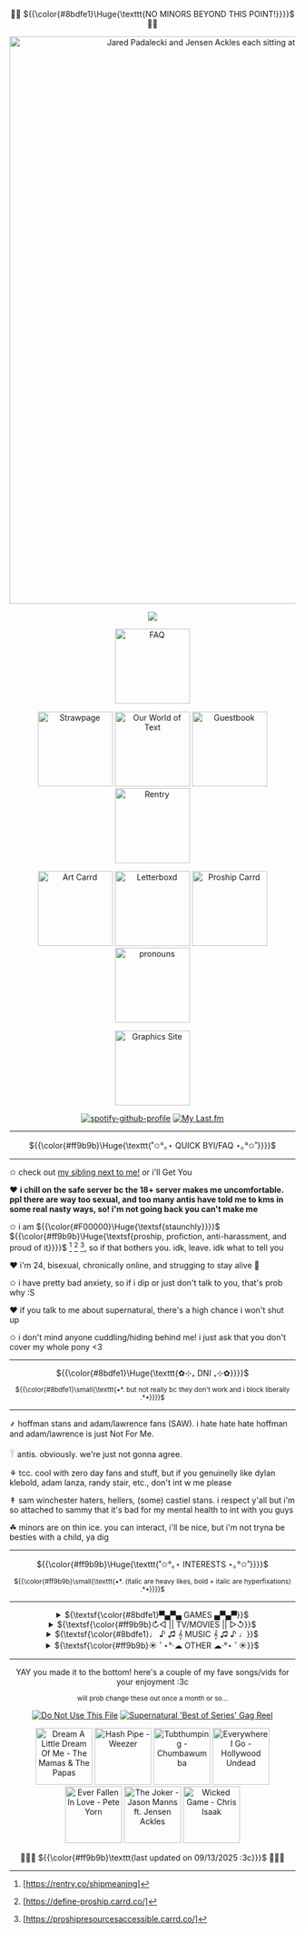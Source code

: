 <!--don't look at this it's a mess bc i'm too used to HTML and CSS </3-->
<p align="center">🌈🍖 ${{\color{#8bdfe1}\Huge{\texttt{NO MINORS BEYOND THIS POINT!}}}}$ 🍖🌈</p>

<div align="center">
  <a href="https://files.catbox.moe/3mqecu.jpg" target="_blank"><img width="1000" src="https://files.catbox.moe/ntpsn9.gif" alt="Jared Padalecki and Jensen Ackles each sitting at the end of the bed, Jared is rubbing Jensen's knee"></a>
</div> 

<!--psst, if you wanna use this, just copy paste this - ![](https://komarev.com/ghpvc/?username= YOUR USER e&color=ff63c1) - just replace "YOUR USER" with your username AND remove the spaces!  
you also need to have a blank line between the opening div and the counter :3c -->
<div align="center">

  ![](https://komarev.com/ghpvc/?username=MissSkunkye&color=ff9b9b)
</div>

<div align="center">
  <a href="https://rentry.co/skunkyfaq"><img width="132" src="https://files.catbox.moe/jtpifj.gif" alt="FAQ"></a>
  
  <a href="https://missskunkyver2.straw.page/" target="_blank"><img width="132" src="https://files.catbox.moe/j602wy.gif" alt="Strawpage"></a>
  <a href="https://ourworldoftext.com/skunkys_world" target="_blank"><img width="132" src="https://files.catbox.moe/6acbgf.gif" alt="Our World of Text"></a>
  <a href="https://users3.smartgb.com/g/g.php?a=s&amp;i=g36-36309-7f" target="_blank"><img width="132" src="https://files.catbox.moe/cfi3wz.gif" alt="Guestbook"></a>
  <a href="https://rentry.co/missskunky" target="_blank"><img width="132" src="https://files.catbox.moe/ak5liq.gif" alt="Rentry"></a>
 <br>
 <!-- replace below w <a href="https://missskunkyart.crd.co/" target="_blank"><img width="132" src="https://files.catbox.moe/t5g6zd.gif" alt="Art Carrd"></a> -->
  <a href="https://missskunkyart.crd.co/" target="_blank"><img width="132" src="https://files.catbox.moe/ujviwy.gif" alt="Art Carrd"></a>
  <a href="https://letterboxd.com/Skunk314/" target="_blank"><img width="132" src="https://files.catbox.moe/tr8akb.gif" alt="Letterboxd"></a>
  <a href="https://proshipresourcesaccessible.carrd.co/" target="_blank"><img width="132" src="https://files.catbox.moe/qsu37q.gif" alt="Proship Carrd"></a>
  <a href="https://en.pronouns.page/@missskunky" target="_blank"><img width="132" src="https://files.catbox.moe/di8mjn.gif" alt="pronouns"></a>
  
  <a href="https://missskunky-graphics.neocities.org/" target="_blank"><img width="132" src="https://files.catbox.moe/kv2t3n.gif" alt="Graphics Site"></a>
</div>

<!--for the spotify one, you need to go to https://github.com/kittinan/spotify-github-profile and follow the steps!
  
    for the last.fm one, you need to go to https://github.com/JeffreyCA/lastfm-recently-played-readme and do the same :3c-->
<div align="center">
  
  [![spotify-github-profile](https://spotify-github-profile.kittinanx.com/api/view?uid=12136013103&cover_image=true&theme=default&show_offline=true&background_color=886f94&interchange=true&bar_color=ffffff&bar_color_cover=true)](https://spotify-github-profile.kittinanx.com/api/view?uid=12136013103&redirect=true)
  [![My Last.fm](https://lastfm-recently-played.vercel.app/api?user=missskunky&count=7&show_user=always&header_style=compact_stats_only&bg_color=886f94&width=320)](https://www.last.fm/user/missskunky)
</div>

*******
<p align="center">${{\color{#ff9b9b}\Huge{\texttt{˚✩°｡⋆ QUICK BYI/FAQ ⋆｡°✩˚}}}}$</h2>

*******
  ✩ check out <a href="https://github.com/Michael-Afton1983">my sibling next to me!</a> or i'll Get You
 
  ♥ <strong>i chill on the safe server bc the 18+ server makes me uncomfortable. ppl there are way too sexual, and too many antis have told me to kms in some real nasty ways, so! i'm not going back you can't      make me</strong>
 
  ✩ i am ${{\color{#F00000}\Huge{\textsf{staunchly}}}}$ ${{\color{#ff9b9b}\Huge{\textsf{proship, profiction, anti-harassment, and proud of it}}}}$ [^1] [^2] [^3], so if that bothers you. idk, leave. idk what to   tell you
 
  ♥ i'm 24, bisexual, chronically online, and strugging to stay alive 🤙
 
  ✩ i have pretty bad anxiety, so if i dip or just don't talk to you, that's prob why :S
 
  ♥ if you talk to me about supernatural, there's a high chance i won't shut up

  ✩ i don't mind anyone cuddling/hiding behind me! i just ask that you don't cover my whole pony <3
*******

<p align="center">${{\color{#8bdfe1}\Huge{\texttt{✿⊹₊ DNI ₊⊹✿}}}}$ </p>
<p align="center"><sup> ${{\color{#8bdfe1}\small{\texttt{•*. but not really bc they don't work and i block liberally .*•}}}}$ </sup></p>

*******
  ⸙ hoffman stans and adam/lawrence fans (SAW). i hate hate hate hoffman and adam/lawrence is just Not For Me. 

  𓋼 antis. obviously. we're just not gonna agree.

  ⚘ tcc. cool with zero day fans and stuff, but if you genuinelly like dylan klebold, adam lanza, randy stair, etc., don't int w me please

  ↟ sam winchester haters, hellers, (some) castiel stans. i respect y'all but i'm so attached to sammy that it's bad for my mental health to int with you guys

  ☘︎ minors are on thin ice. you can interact, i'll be nice, but i'm not tryna be besties with a child, ya dig
*******
<p align="center">${{\color{#ff9b9b}\Huge{\texttt{˚✩°｡⋆ INTERESTS ⋆｡°✩˚}}}}$ </p>
<p align="center"><sup> ${{\color{#ff9b9b}\small{\texttt{•*. (italic are heavy likes, bold + italic are hyperfixations) .*•}}}}$ </sup></p>

*******
<div align="center">  
          <!--  GAMES  -->  
  <details>
    <summary>${\textsf{\color{#8bdfe1}▀▄▀▄ GAMES ▄▀▄▀}}$</summary>
    <table>
      <tr>
        <td><i>stardew valley</i></th>
        <td><i>pony town</i></th>
        <td><b><i>fnaf sb</b></i></td>
        <td>TCOAAL</td>
      </tr>
      <tr>
        <td>animal crossing</td>
        <td><i>powerwash sim</i></td>
        <td><b><i>roblox</i></b></td>
        <td>sonic</td>
      </tr>
      <tr>
        <td>minecraft</td>
        <td><b><i>portal</i></b></td>
        <td><i>mass effect</i></td>
        <td>subnautica</td>
      </tr>
      <tr>
        <td>skyrim</td>
        <td>outlast</td>
        <td><b><i>myhouse.wad</i></b></td>
        <td>mario kart</td>
      </tr>
    </table>
  </details>
          <!--  MOVIES  -->
  <details>
    <summary>${\textsf{\color{#ff9b9b}↻◁ || TV/MOVIES || ▷↺}}$</summary>
    <table>
      <tr>
        <td><b><i>MCU</i></b></td>
        <td><i>iasip</i></td>
        <td><b><i>SUPERNATURAL</i></b></td>
        <td><i>WKUK</i></td>
      </tr>
      <tr>
        <td><i>smiling friends</i></td>
        <td><b><i>monsters inc</i></b></td>
        <td><i>twin peaks</i></td>
        <td><i>american dad</i></td>
      </tr>
      <tr>
        <td>american horror story</td>
        <td>family guy</td>
        <td>spongebob</td>
        <td>tawog</td>
      </tr>
      <tr>
        <td><i>haunting of hill house</i></td>
        <td>SAW</td>
        <td>tadc</td>
        <td><i>flapjack</i></td>
      </tr>
    </table>
  </details>
          <!--  MUSIC  -->
  <details>
    <table>
      <summary>${\textsf{\color{#8bdfe1}♩ ♪ ♫ 𝄞 MUSIC 𝄞 ♫ ♪ ♩}}$</summary>
      <tr>
        <td><b><i>heathers</i></b></td>
        <td><i>ride the cyclone</i></td>
        <td><i>cats</i></td>
        <td><b><i>cabaret</i></b></td>
      </tr>
      <tr>
        <td><i>chicago</i></td>
        <td>fall out boy</td>
        <td>green day</td>
        <td>three days grace</td>
      </tr>
      <tr>
        <td>panic at the disco</td>
        <td>blink-182</td>
        <td>hollywood undead</td>
        <td>chappell roan</td>
      </tr>
      <tr>
        <td><i>my chemical romance</i></td>
        <td>kesha</td>
        <td>joji</td>
        <td>symmetry icon ;)</td>
      </tr>
    </table>
  </details>
          <!--  OTHER  -->
  <details>
    <summary>${\textsf{\color{#ff9b9b}☀︎ ﾟ⋆°·☁︎ OTHER ☁︎·°⋆ ﾟ☀︎}}$</summary>
    <table>
      <tr>
        <td><i>creepcast/wendigoon/papa meat!</i></td>
        <td><i>markiplier</i></td>
        <td>jeremiah 985</td>
        <td>car crash videos</td>
      </tr>
      <tr>
        <td>creepypasta</td>
        <td><i>police bodycam vids</i></td>
        <td>furries</td>
        <td>horror</td>
      </tr>
      <tr>
        <td><i>astralspiff</i></td>
        <td>tapirs</td>
        <td>gene from the beatles</td>
        <td>sammy</td>
      </tr>
      <tr>
        <td><b><i>wincest</i></b></td>
        <td><i>tumblr</i></td>
        <td><b><i>RDJ</i></b></td>
        <td><b><i>JARED PADALECKI</i></b></td>
      </tr>
    </table>
  </details>
</div>

*******
<div align="center">
  <p>YAY you made it to the bottom! here's a couple of my fave songs/vids for your enjoyment :3c</p>
  <sup>will prob change these out once a month or so...</sup>

  <a href="https://www.youtube.com/watch?v=EbxoDbcoZs4&amp;t=5090s" title="Do Not Use This File"><img src="https://files.catbox.moe/4bxdae.png" alt="Do Not Use This File"></a>
  <a href="https://www.youtube.com/watch?v=MMdXZV41jM0" title="Supernatural 'Best of Series' Gag Reel"><img src="https://files.catbox.moe/19hk80.png" alt="Supernatural 'Best of Series' Gag Reel"></a>

<!--
  <a href="https://youtu.be/KBzaZXbhIzc?si=MbiABOvI2JQu1V1B" title="Jackie's Box - Otamatone Cover"><img src="https://files.catbox.moe/mmcfgi.png" alt="Jackie's Box - Otamatone Cover"></a>
  <a href="https://youtu.be/9wJI0JaFXps?si=4skbttu9VxCgFP-Z" title="Trying To Find My Worst Fears (feat. Wendigoon)"><img src="https://files.catbox.moe/lsmoc1.png" alt="Trying To Find My Worst Fears (feat. Wendigoon)"></a>
  <a href="https://youtu.be/ESOyXKytHr4?si=oeewU7HBN15gZCaU" title="FF Debates 2011: Elijah Wood Challenges Dominic Monaghan"><img src="https://files.catbox.moe/f05v0o.png" alt="FF Debates 2011: Elijah Wood Challenges Dominic Monaghan"></a>
  <a href="https://youtu.be/ESOyXKytHr4?si=oeewU7HBN15gZCaU" title="buddy holly bitcrushed nightcore"><img src="https://files.catbox.moe/7767nr.png" alt="buddy holly bitcrushed nightcore"></a>
  <a href="https://youtu.be/m--6ifZXy5k?si=MWL1qRvlxw7srsXv" title="THE VIDEO ENDS WHEN I SOIL MYSELF"><img src="https://files.catbox.moe/0ajaga.png" alt="THE VIDEO ENDS WHEN I SOIL MYSELF"></a>
  <a href="https://youtu.be/ME4-lQOa88U?si=LK91-ozuxIIKbdUj" title="Evil"><img src="https://files.catbox.moe/zqlnkv.png" alt="Evil"></a>
  <a href="https://www.youtube.com/watch?v=QxJZ7giOefs" title="No One Can Find This "Creepy Dinosaur" Game..."><img src="https://files.catbox.moe/v8x5rd.png" alt="No One Can Find This "Creepy Dinosaur" Game..."></a>
  <a href="https://www.youtube.com/watch?v=jJfgHa49GX0" title="Defunctland: The History of the Worst SeaWorld Ride, Submarine Quest"><img src="https://files.catbox.moe/kcr5kn.png" alt="Defunctland: The History of the Worst SeaWorld Ride, Submarine Quest"></a>
  <a href="https://youtu.be/uk_3q6XAH1Q?si=x0w49GbVYDzWPv8o" title="Cemetary Drive (Sigma Wolf Version) | My Chemical Romance Karaoke"><img src="https://files.catbox.moe/j58ace.png" alt="Cemetary Drive (Sigma Wolf Version) | My Chemical Romance Karaoke"></a>
  <a href="https://youtu.be/iWG3KZSzqUY?si=3ySzXI14tgkdb8V5" title="squirrel stapler"><img src="https://files.catbox.moe/tldi9t.png" alt="squirrel stapler"></a>
  <a href="https://youtu.be/sdDpoQFre18?si=-hzkcFrXhhwdpbPp" title="Vinesauce Joel Animated - The Amogus Incident"><img src="https://files.catbox.moe/tw74rr.png" alt="Vinesauce Joel Animated - The Amogus Incident"></a>
  <a href="https://www.youtube.com/watch?v=YfBVNpiTKJ8" title="Shut the Hell Up Ringo"><img src="https://files.catbox.moe/kai84n.png" alt="Shut the Hell Up Ringo"></a>
  <a href="https://www.youtube.com/watch?v=5Bn6_izrPPw" title=" The Little Mermaid - Under the Sea Adventure: A Virtual Ride Inspired by Disney Imagineers "><img src="https://files.catbox.moe/o1xg0h.png" alt=" The Little Mermaid - Under the Sea Adventure: A Virtual Ride Inspired by Disney Imagineers "></a>
  <a href="https://www.youtube.com/watch?v=bZTQTsswQWg" title="[Vinesauce] Vinny - WHY DID HE SAY THAT"><img src="https://files.catbox.moe/ddp4xp.png" alt="[Vinesauce] Vinny - WHY DID HE SAY THAT"></a>
  <a href="" title=""><img src="" alt=""></a>
-->

  <a href="https://www.youtube.com/watch?v=v8I5vDewcZo&list=RDv8I5vDewcZo&start_radio=1" title="Dream A Little Dream Of Me - The Mamas & The Papas"><img width="100" src="https://files.catbox.moe/wtwhoa.png" alt="Dream A Little Dream Of Me - The Mamas & The Papas"></a>
  <a href="https://www.youtube.com/watch?v=fg_68MBzpzQ" title="Hash Pipe - Weezer"><img width="100" src="https://files.catbox.moe/m2sufl.png" alt="Hash Pipe - Weezer"></a>
  <a href="https://www.youtube.com/watch?v=yW5oTzftgjY&list=RDyW5oTzftgjY&start_radio=1" title="Tubthumping - Chumbawumba"><img width="100" src="https://files.catbox.moe/5eqwm4.png" alt="Tubthumping - Chumbawumba"></a>
  <a href="https://www.youtube.com/watch?v=7EotPOafJ3A&list=RD7EotPOafJ3A&start_radio=1" title="Everywhere I Go - Hollywood Undead"><img width="100" src="https://files.catbox.moe/zil3sz.png" alt="Everywhere I Go - Hollywood Undead"></a>
  <a href="https://youtu.be/c9EkjTk6EdA?si=yoMEzw6UoEN6OgSo" title="Ever Fallen In Love - Pete Yorn"><img width="100" src="https://files.catbox.moe/2fx2j7.png" alt="Ever Fallen In Love - Pete Yorn"></a>
  <a href="https://www.youtube.com/watch?v=1g552MIDLzA" title="The Joker - Jason Manns ft. Jensen Ackles"><img width="100" src="https://files.catbox.moe/pb9qv8.png" alt="The Joker - Jason Manns ft. Jensen Ackles"></a>
  <a href="https://www.youtube.com/watch?v=oadhHk2xs6c" title="Wicked Game - Chris Isaak"><img width="100" src="https://files.catbox.moe/xjv2t0.png" alt="Wicked Game - Chris Isaak"></a>
  
<!--
  <a href="https://www.youtube.com/watch?v=pJpyQohQ3RI" title="Bombshell Blonde - Owl City"><img width="100" src="https://files.catbox.moe/woogps.png" alt="Bombshell Blonde - Owl City"></a>
  <a href="https://www.youtube.com/watch?v=5EeTkF-SLxE" title="Temporary Secretary (2011 Remaster)"><img width="100" src="https://files.catbox.moe/qldb0l.png" alt="Temporary Secretary (2011 Remaster)"></a>
  <a href="https://www.youtube.com/watch?v=MPUCEz-RCg0" title="ChuChu Lovely MuniMuni MuraMura PrinPrin Boron Nururu ReroRero"><img width="100" src="https://files.catbox.moe/8d1edh.png" alt="ChuChu Lovely   MuniMuni MuraMura PrinPrin Boron Nururu ReroRero"></a>
  <a href="https://www.youtube.com/watch?v=PSoOFn3wQV4" title="The Bangles - Eternal Flame (Official Video)"><img width="100" src="https://files.catbox.moe/ck8m5g.png" alt="The Bangles - Eternal Flame (Official Video)"></a>
  <a href="https://www.youtube.com/watch?v=Gw0YeT0nJ3A" title="Rilo Kiley - Portions For Foxes (Official Video)"><img width="100" src="https://files.catbox.moe/19c5pp.png" alt="Rilo Kiley - Portions For Foxes (Official Video)"></a>
  <a href="https://www.youtube.com/watch?v=_DboMAghWcA" title="Rise Against - Hero Of War (Official Video)"><img width="100" src="https://files.catbox.moe/s1x3as.png" alt="Rise Against - Hero Of War (Official Video)"></a>
  <a href="https://www.youtube.com/watch?v=ofwFr8o8p0Y" title="Brown Eyed Girls 'Abracadabra'"><img width="100" src="https://files.catbox.moe/qt6ies.png" alt="Brown Eyed Girls 'Abracadabra'"></a>
  <a href="" title=""><img width="100" src="" alt=""></a>
-->
  🤍🦨🖤 ${{\color{#ff9b9b}\texttt{last updated on 09/13/2025 :3c}}}$ 🖤🦨🤍
</div>

[^1]:[https://rentry.co/shipmeaning]
[^2]:[https://define-proship.carrd.co/]
[^3]:[https://proshipresourcesaccessible.carrd.co/]

<!--
shhhhh secret sam winchester
░░░░  ░░  ░░  ░░░░  ░░░░░░░░░░░░░░  ░░  ░░  ░░  ░░            ░░      ░░  ░░    ░░░░    ▒▒░░▒▒                ░░  ░░░░  ░░░░░░░░    ░░  ░░░░░░░░░░░░░░░░░░░░  ░░
  ░░░░  ░░  ░░░░░░░░░░  ░░  ░░    ░░  ░░      ░░░░    ░░  ░░  ░░  ░░░░░░      ░░  ░░░░  ░░░░░░            ░░░░    ░░  ░░░░░░░░░░░░░░  ░░░░░░░░░░░░░░  ░░░░░░░░░░
  ░░  ░░░░░░  ░░      ░░░░  ░░  ░░  ░░  ░░  ░░  ░░    ░░        ░░      ░░░░          ░░  ░░░░              ░░░░░░  ░░      ░░░░░░  ░░  ░░░░░░░░░░░░░░░░  ░░  ░░
░░  ░░    ░░    ░░  ░░    ░░  ░░              ░░                  ░░░░  ░░░░░░        ░░  ░░░░░░              ░░░░░░░░    ░░░░  ░░░░░░░░░░░░░░░░░░░░░░░░░░░░░░  
  ░░  ░░      ░░  ░░    ░░        ░░  ░░  ░░                    ░░  ░░▒▒░░  ░░          ░░  ░░          ░░  ░░░░░░░░░░░░░░  ░░  ░░  ░░░░░░░░░░░░░░░░░░░░  ░░░░░░
      ░░    ░░        ░░  ░░░░  ░░  ░░  ░░                ░░  ░░░░░░  ░░░░░░░░                      ░░░░    ░░░░░░░░░░    ░░  ░░░░░░░░  ░░░░░░░░░░░░░░░░░░░░  ░░
░░  ░░  ░░      ░░  ░░  ░░    ░░              ░░          ░░  ░░  ░░    ░░                  ░░              ░░░░  ░░░░░░    ░░  ░░░░░░░░  ░░░░░░░░░░░░░░  ░░░░░░
░░░░  ░░░░░░  ░░  ░░  ░░    ░░    ░░  ░░  ░░                ░░        ░░              ░░      ░░    ░░              ░░▒▒      ░░░░  ░░  ░░░░░░░░░░░░░░░░░░  ░░  
░░░░░░  ░░░░░░░░░░  ░░░░░░░░        ░░░░░░  ░░          ░░▒▒░░▒▒▒▒░░░░░░        ░░      ░░░░░░░░                ░░      ░░      ░░  ░░░░  ░░░░░░░░░░░░░░░░░░░░░░
░░░░░░░░░░░░░░░░░░░░░░░░░░░░░░░░  ░░    ░░  ░░        ░░▒▒▒▒▒▒▒▒▒▒▒▒▒▒░░░░░░░░░░░░░░░░░░░░░░░░░░░░            ░░░░░░░░░░  ░░  ░░    ░░░░░░  ░░░░░░░░░░░░  ░░░░  
░░░░░░░░░░░░░░░░░░░░░░░░░░  ░░      ░░░░  ░░        ░░▒▒▒▒▒▒▒▒▒▒▒▒▒▒▓▓▓▓▒▒▒▒░░░░░░░░░░░░▒▒░░▒▒▒▒░░░░░░░░░░░░      ░░░░    ░░      ░░    ░░  ░░░░░░░░░░░░░░░░░░░░
░░░░░░░░░░░░░░░░░░░░░░░░░░░░    ░░░░░░  ░░        ░░▒▒▒▒▒▒▒▒▓▓▒▒▓▓▓▓▓▓▒▒▓▓▒▒▒▒▓▓▒▒▒▒▓▓▒▒▓▓▓▓▒▒▒▒▒▒▒▒▒▒░░░░  ░░  ░░  ░░        ░░    ░░  ░░░░  ░░░░░░░░░░░░░░░░░░
░░░░░░░░░░░░░░░░░░░░░░░░  ░░      ░░░░░░░░        ░░▒▒▒▒▒▒▓▓▓▓▓▓▓▓▓▓▓▓▓▓▓▓▓▓▒▒▓▓▒▒▓▓▓▓▓▓▓▓▓▓▓▓▓▓▒▒▒▒▒▒▒▒░░░░░░░░    ░░            ░░  ░░    ░░░░░░░░░░░░░░  ░░  
░░░░░░░░░░░░░░░░░░░░░░          ░░░░  ░░  ░░    ░░▒▒▒▒▒▒▓▓▓▓▓▓▒▒▒▒▓▓▒▒▓▓▓▓▒▒▓▓▒▒▒▒▓▓▒▒▓▓▓▓▓▓▓▓▒▒▓▓▒▒▒▒▒▒▒▒░░░░░░                ░░░░░░      ░░  ░░░░░░░░  ░░  ░░
░░░░░░░░░░░░░░░░░░░░░░░░          ░░  ░░  ░░    ░░▒▒▒▒▓▓▓▓▒▒▓▓▓▓▓▓▓▓▓▓▓▓▓▓▓▓▒▒▓▓▒▒▒▒▒▒▒▒▓▓▒▒▓▓▒▒▓▓▒▒▒▒▒▒▒▒░░░░░░░░                          ░░  ░░░░░░░░░░  ░░░░
░░░░░░░░░░░░░░░░░░░░░░          ░░  ░░    ░░    ▒▒▒▒▓▓▒▒▓▓▓▓▒▒▓▓▒▒▒▒▒▒▒▒▒▒▓▓▒▒▓▓▓▓▓▓▓▓▓▓▓▓▓▓▓▓▒▒▓▓▒▒▒▒▒▒▒▒▒▒░░░░░░                ░░░░░░      ░░░░░░░░░░░░░░░░░░
░░░░░░░░░░░░░░░░░░░░          ░░    ░░    ▒▒    ▒▒▒▒▓▓▒▒▓▓▓▓▓▓▓▓▓▓▓▓▓▓▓▓▓▓▓▓▒▒▒▒▒▒▒▒▒▒▒▒▒▒▒▒▓▓▒▒▓▓▒▒▒▒▒▒▒▒░░▒▒░░░░░░░░              ░░            ░░░░░░░░  ░░  
░░░░░░░░░░░░░░░░░░░░                ░░  ░░▒▒  ░░▒▒▒▒▓▓▓▓▒▒▓▓▒▒▓▓▒▒▒▒▒▒▒▒▒▒▓▓▓▓▓▓▓▓▓▓▓▓▒▒▒▒▒▒▒▒▒▒▒▒▒▒▒▒▒▒▒▒▒▒░░░░░░░░                ░░░░        ░░░░░░░░░░░░░░░░
░░░░░░░░░░░░░░░░░░                    ░░░░░░  ░░▒▒▒▒▒▒▒▒▓▓▒▒▓▓▓▓▓▓▓▓▓▓▓▓▒▒▒▒▒▒▒▒▒▒▒▒▒▒▒▒▒▒▒▒▒▒▒▒▒▒▒▒▒▒▒▒▒▒▒▒▒▒▒▒░░░░░░              ░░░░░░        ░░░░░░░░  ░░░░
░░░░░░░░░░░░░░░░░░        ░░      ░░  ░░░░░░░░░░▒▒▓▓▒▒▓▓▓▓▓▓▒▒▓▓▓▓▒▒▓▓▒▒▓▓▓▓▓▓▓▓▒▒▓▓▒▒▒▒▒▒▒▒▒▒▒▒▒▒▒▒▒▒▒▒▒▒▒▒▒▒░░░░░░░░              ░░  ░░        ░░░░░░░░░░░░  
░░░░░░░░░░░░░░░░░░        ░░      ░░  ░░░░░░░░▒▒▒▒▒▒▓▓▒▒▓▓▒▒▓▓▒▒▒▒▒▒▒▒▓▓▓▓▓▓▒▒▓▓▓▓▒▒▓▓▒▒▒▒▒▒▓▓▒▒▓▓▒▒▓▓▒▒▒▒▒▒▒▒▒▒░░░░░░░░              ░░░░        ░░░░░░░░░░  ░░
░░░░░░░░░░░░░░░░░░      ░░            ░░░░░░░░▒▒▓▓▓▓▓▓▓▓▓▓▓▓▓▓▓▓▓▓▓▓▓▓▓▓▓▓▒▒▓▓▒▒▒▒▓▓▓▓▒▒▓▓▓▓▒▒▓▓▒▒▒▒▒▒▒▒▒▒▒▒▒▒░░▒▒░░░░░░                ░░        ░░░░░░░░░░░░  
░░░░░░░░░░░░░░░░░░      ░░░░    ░░  ▒▒░░░░░░░░▒▒▒▒▓▓▓▓▓▓▓▓▓▓▓▓▓▓▓▓▓▓▓▓▓▓▓▓▓▓▓▓▒▒▓▓▓▓▓▓▓▓▓▓▓▓▓▓▒▒▓▓▓▓▓▓▒▒▒▒▒▒▒▒▒▒░░░░░░░░░░              ░░░░      ░░░░░░░░░░░░░░
░░░░░░░░░░░░░░░░        ░░            ░░  ░░░░░░▒▒░░▓▓▓▓▓▓▓▓▓▓▓▓▒▒▓▓▒▒▓▓▓▓▓▓▓▓▓▓▓▓▓▓▓▓▓▓▓▓▓▓▓▓▓▓▓▓▒▒▒▒▓▓▒▒▒▒▒▒▒▒▒▒░░░░░░                ░░        ░░░░░░░░░░  ░░
░░░░░░░░░░░░░░░░░░      ░░    ░░  ░░░░    ░░▒▒▒▒▒▒░░░░░░░░░░░░░░▒▒▒▒▓▓▓▓▓▓▓▓▓▓▓▓▓▓▓▓▓▓▓▓▓▓▓▓▓▓▓▓▓▓▓▓▓▓▓▓▒▒▒▒▒▒▒▒▒▒▒▒░░░░░░                          ░░░░░░░░░░
░░░░░░░░░░░░░░░░░░                ░░░░    ▒▒▓▓▓▓▓▓▓▓▒▒▒▒░░░░▒▒▒▒▒▒▒▒▒▒▓▓▓▓▓▓▓▓▓▓▓▓▓▓▓▓▓▓▓▓▓▓▓▓▓▓▓▓▓▓▓▓▒▒▓▓▒▒▒▒▒▒░░░░░░░░                            ░░░░░░░░░░░░
░░░░░░░░░░░░░░░░░░                  ░░░░░░▓▓▓▓▓▓▓▓▓▓▓▓▓▓▒▒▒▒▒▒▒▒▒▒▒▒▓▓▓▓▓▓▓▓▓▓▓▓▓▓▒▒▒▒░░▒▒▒▒▒▒▒▒▒▒▒▒▒▒▒▒▒▒▒▒▒▒░░▒▒▒▒░░░░                  ░░      ░░░░░░░░░░░░░░
░░░░░░░░░░░░░░░░░░              ░░░░  ░░░░▓▓▒▒▓▓▒▒▒▒▓▓▒▒▓▓▒▒▓▓▓▓▒▒▓▓▓▓▓▓▓▓▓▓▓▓▓▓▒▒▒▒▒▒░░░░░░░░░░░░░░░░▒▒▒▒▒▒▒▒▒▒▒▒░░░░░░                  ░░        ░░░░░░░░░░
░░░░░░░░░░░░░░░░░░                  ░░░░▒▒▒▒▒▒▒▒▒▒▒▒▒▒▒▒▒▒▒▒▒▒▒▒▓▓▒▒▓▓▓▓▓▓▓▓▓▓▒▒▒▒▒▒▒▒░░░░      ░░░░░░░░░░▒▒▒▒▒▒▒▒▒▒▒▒░░                  ░░        ░░░░░░░░░░░░
░░░░░░░░░░░░░░░░░░            ░░  ░░░░░░▒▒▒▒░░▒▒▒▒▒▒▒▒░░░░▒▒▒▒▒▒▒▒▓▓▓▓▓▓▒▒▒▒▒▒▒▒▒▒▒▒░░░░░░░░░░  ░░▒▒░░▒▒░░▒▒░░░░▒▒▒▒░░░░                  ░░        ░░░░░░░░░░░░
░░░░░░░░░░░░░░░░░░                ░░░░░░░░▒▒▒▒░░░░░░    ░░░░▒▒▒▒▒▒▒▒▓▓▓▓▓▓▒▒▒▒▒▒▒▒░░░░░░░░▒▒░░░░░░░░░░░░▒▒▒▒▒▒▒▒▒▒▒▒░░░░                            ░░░░░░░░░░░░
░░░░░░░░░░░░░░░░░░              ░░░░▒▒░░░░░░░░░░▓▓  ██  ░░░░░░▒▒▒▒▒▒▓▓▓▓▓▓▒▒▒▒░░░░░░░░░░░░░░  ░░░░░░░░░░▒▒░░▒▒▒▒░░▒▒░░░░                            ░░░░░░░░░░░░
░░░░░░░░░░░░░░░░░░          ░░  ░░▒▒▒▒░░▒▒▒▒▒▒▒▒██  ░░░░░░▒▒░░▒▒▒▒▒▒▓▓▓▓▓▓▒▒░░░░░░░░░░░░  ▒▒░░░░░░░░░░░░░░░░░░░░▒▒▒▒▒▒░░                              ░░░░░░░░░░
░░░░░░░░░░░░░░░░░░            ░░░░▒▒▒▒░░▒▒▓▓▒▒▒▒▒▒▓▓▒▒░░▒▒▒▒▒▒▓▓▓▓▓▓▓▓▓▓▓▓▒▒▒▒░░░░░░░░░░░░▒▒  ▓▓    ░░░░░░░░░░░░░░▒▒░░░░░░                            ░░░░░░░░░░
░░░░░░░░░░░░░░░░░░        ░░    ░░▒▒▒▒▒▒▓▓▓▓▓▓▒▒▓▓▒▒▓▓▒▒▒▒▒▒▒▒▓▓▓▓▓▓▓▓▓▓▓▓▓▓▒▒░░░░░░░░  ▓▓▓▓░░  ░░  ░░  ░░░░░░░░░░▒▒▒▒░░░░                            ░░░░░░░░░░
░░░░░░░░░░░░░░░░░░          ░░  ▒▒▒▒░░▓▓▓▓▒▒▓▓▓▓▓▓▓▓▓▓▒▒▓▓▓▓▓▓▓▓▓▓▓▓▓▓▓▓▓▓▓▓▒▒▒▒░░░░▒▒▒▒▒▒▓▓░░░░  ▒▒░░  ░░░░░░░░▒▒▒▒░░▒▒░░              ░░            ░░░░░░░░░░
░░░░░░░░░░░░░░░░░░  ░░    ░░  ░░▒▒▒▒▒▒▓▓▓▓▓▓▓▓▒▒▓▓▓▓▓▓▓▓▓▓▓▓▓▓▓▓▓▓▓▓▓▓▓▓▒▒▒▒▒▒▒▒▒▒▒▒▒▒▒▒▒▒▒▒▒▒▒▒▒▒▒▒  ░░  ░░░░░░▒▒▒▒▒▒░░                              ░░░░░░░░
░░░░░░░░░░░░░░░░░░░░░░        ░░░░▒▒▓▓▓▓▓▓▓▓▓▓▓▓▓▓▓▓▓▓▓▓▓▓▓▓▓▓▓▓▓▓▓▓▓▓▓▓▓▓▒▒▒▒▒▒▒▒▒▒▒▒▒▒▒▒▒▒▒▒▒▒▒▒▒▒░░▒▒▒▒▒▒▒▒▒▒▒▒▒▒▒▒░░░░░░                            ░░░░░░░░
░░░░░░░░░░░░░░░░░░░░░░░░▒▒░░  ░░░░▒▒▒▒▓▓▓▓▓▓▓▓▓▓▓▓▓▓▓▓▓▓▓▓▓▓▓▓▓▓▓▓▓▓▓▓▓▓▓▓▒▒▒▒▒▒▒▒▒▒▒▒▓▓▓▓▓▓▓▓▓▓▒▒▒▒▒▒▒▒▒▒▒▒▒▒▒▒▒▒▒▒▒▒▒▒░░                              ░░░░░░░░
░░░░░░░░░░░░░░░░░░░░░░  ▒▒░░░░░░░░▓▓▓▓▓▓▓▓▓▓▓▓▓▓▓▓▓▓▓▓▓▓▓▓▓▓▓▓▓▓▓▓▓▓▓▓▓▓▓▓▒▒▒▒▒▒▒▒▒▒▓▓▓▓▓▓▒▒▓▓▒▒▓▓▓▓▒▒▓▓▒▒▓▓▓▓▓▓▒▒▒▒▒▒▒▒░░░░                            ░░░░░░  
░░░░░░░░░░░░░░░░░░░░░░  ▒▒░░░░░░▒▒▒▒▓▓▓▓▓▓▓▓▓▓▓▓▓▓▓▓▓▓▓▓▓▓▓▓▓▓▓▓▓▓▓▓▓▓▓▓▓▓▓▓▒▒▒▒▒▒▒▒▒▒▓▓▓▓▓▓▓▓▓▓▒▒▓▓▓▓▓▓▓▓▓▓▓▓▓▓▒▒▒▒▒▒▒▒░░░░                            ░░░░░░  
░░░░░░░░░░░░░░░░░░░░░░  ▒▒▒▒  ░░▒▒▒▒▓▓▓▓▓▓▓▓▓▓▓▓▓▓▓▓▓▓▓▓▓▓▓▓▓▓▓▓▓▓▓▓▓▓▓▓▓▓▓▓▒▒▒▒▒▒▒▒▓▓▓▓▓▓▓▓▓▓▓▓▓▓▓▓▓▓▓▓▓▓▓▓▓▓▓▓▒▒▒▒▒▒▒▒▒▒░░                            ░░░░░░░░
░░░░░░░░░░░░  ░░░░      ░░▓▓░░░░▒▒▒▒▒▒▓▓▒▒▓▓▓▓▓▓▓▓▓▓▓▓▓▓▓▓▓▓▓▓▒▒▓▓▓▓▓▓▓▓▒▒▓▓▓▓▒▒▒▒▒▒▒▒▒▒▓▓▓▓▓▓▓▓▓▓▓▓▒▒▓▓▒▒▓▓▓▓▒▒▒▒▒▒▒▒▒▒░░░░                          ░░  ░░░░░░
░░░░░░░░░░                ▓▓░░░░▒▒▒▒▓▓▓▓▒▒▓▓▒▒▓▓▓▓▓▓▓▓▓▓▓▓▓▓▒▒▒▒▒▒▒▒▒▒░░▒▒▒▒▓▓▒▒▒▒▒▒▒▒▒▒▓▓▓▓▓▓▓▓▒▒▓▓▒▒▒▒▓▓▒▒▒▒▒▒▒▒▒▒░░▒▒▒▒                        ░░  ░░  ░░    
░░░░░░░░░░                ▓▓▒▒░░▒▒▒▒▒▒▓▓▓▓▓▓▓▓▓▓▓▓▓▓▓▓▓▓▓▓▒▒░░  ░░▒▒▒▒░░  ░░▒▒▒▒▒▒░░▒▒▒▒▒▒▓▓▓▓▓▓▓▓▒▒▓▓▒▒▒▒▒▒▒▒▒▒▒▒▒▒▒▒▒▒▒▒                          ░░  ░░░░░░  
░░░░░░░░░░░░░░░░          ▒▒▓▓░░▒▒▒▒▓▓▒▒▓▓▒▒▓▓▓▓▓▓▓▓▓▓▓▓▓▓▒▒░░▒▒▓▓▒▒░░░░    ░░░░▒▒░░░░▒▒▒▒▓▓▓▓▒▒▒▒▒▒▒▒▒▒▒▒▒▒▒▒▒▒▒▒▒▒░░▒▒░░                            ░░░░░░░░  
░░░░░░░░░░░░░░░░░░        ░░▒▒░░▒▒▒▒▒▒▓▓▒▒▓▓▓▓▓▓▓▓▓▓▓▓▓▓▓▓▒▒▒▒▓▓▓▓▓▓░░░░░░░░░░░░░░▒▒░░▒▒▒▒▓▓▒▒▓▓▒▒▓▓▒▒▒▒▒▒▒▒▒▒▒▒░░▒▒▒▒░░░░                            ░░  ░░  ░░
░░░░░░░░░░░░░░░░            ▒▒▒▒▒▒▒▒▓▓▒▒▓▓▓▓▓▓▓▓▓▓▓▓▓▓▓▓▒▒▓▓▒▒▓▓▓▓▒▒▒▒▒▒▒▒░░░░░░▒▒▒▒▒▒▒▒▒▒▒▒▓▓▒▒▓▓▒▒▒▒▒▒▒▒▒▒▒▒░░▒▒░░▒▒░░                              ░░░░░░  ░░
░░░░░░░░░░░░░░░░              ▒▒▒▒▒▒▒▒▒▒▒▒▓▓▓▓▓▓▓▓▓▓▓▓▓▓▓▓▓▓▓▓▒▒▓▓▒▒▒▒▓▓▒▒▒▒▒▒▒▒▓▓▓▓▓▓▒▒▓▓▓▓▒▒▒▒▒▒▒▒▒▒▒▒▒▒░░▒▒▒▒▒▒▒▒░░░░░░    ░░                    ░░░░  ░░    
░░░░░░░░░░░░░░                  ▒▒▓▓▒▒▓▓▒▒▓▓▓▓▓▓▒▒▓▓▒▒▒▒▒▒▒▒▓▓▓▓▒▒▒▒▒▒▓▓▒▒▒▒▒▒▓▓▓▓▓▓▓▓▓▓▓▓▓▓▒▒▓▓▒▒▒▒▒▒▒▒▒▒▒▒░░▒▒░░░░░░░░  ░░  ░░                  ░░░░░░░░      
░░░░░░░░░░░░░░                  ▒▒▒▒▒▒▒▒▒▒▒▒▓▓▒▒▓▓▓▓▓▓▓▓▓▓▓▓▓▓▓▓▓▓▒▒▒▒▓▓▒▒▒▒▒▒▓▓▒▒▓▓▓▓▓▓▓▓▒▒▓▓▒▒▒▒▒▒▒▒▒▒░░▒▒▒▒▒▒▒▒░░░░  ░░  ░░░░                ░░░░░░░░░░  ░░  
░░░░░░░░░░░░░░                  ▒▒▒▒▒▒▓▓▒▒▓▓▒▒▓▓▓▓▒▒▓▓▒▒▓▓▓▓▓▓▓▓▓▓▓▓▓▓▓▓▓▓▓▓▒▒▒▒▓▓▒▒▓▓▒▒▓▓▓▓▒▒▒▒▒▒▒▒▒▒▒▒▒▒░░░░░░░░░░░░  ░░░░▒▒░░              ░░░░░░░░░░░░      
░░░░░░░░░░░░░░                  ▒▒▒▒▒▒▒▒▒▒▒▒▓▓▒▒▒▒▒▒▒▒▒▒▒▒▒▒▒▒▒▒▒▒▒▒▒▒▒▒▒▒▒▒▒▒▓▓▒▒▒▒▒▒▒▒▒▒▓▓▒▒▒▒▒▒▒▒▒▒░░▒▒░░▒▒▒▒░░▒▒░░░░  ░░░░                ░░░░░░░░░░░░  ░░  
░░░░░░░░░░░░░░                  ▒▒▒▒▒▒▒▒▒▒▒▒▓▓▒▒▒▒▒▒▒▒░░▒▒▒▒░░░░░░░░░░░░░░░░▒▒▒▒▒▒▒▒▒▒▒▒▒▒▒▒▒▒▒▒▒▒░░░░▒▒░░▒▒░░▒▒▒▒░░▒▒░░                        ░░░░░░  ░░      
░░░░░░░░░░░░░░░░                ▒▒▒▒▒▒▒▒▒▒▒▒▒▒▓▓▓▓▒▒▓▓▓▓▒▒▒▒▒▒▒▒▒▒▒▒▒▒▒▒░░░░░░░░░░░░░░▒▒▒▒▒▒▒▒▒▒░░▒▒░░▒▒░░▒▒▒▒▒▒░░▒▒░░░░                    ░░    ░░░░░░░░░░░░  
░░░░░░░░░░░░░░░░░░░░  ░░        ▒▒▒▒▒▒▒▒▒▒▒▒▓▓▒▒▓▓▓▓▓▓▓▓▓▓▓▓▓▓▒▒▓▓▒▒▒▒▒▒▒▒▒▒▒▒░░░░░░░░▒▒▒▒▒▒▒▒▒▒░░▒▒░░▒▒░░░░▒▒░░▒▒░░▒▒                    ░░░░░░░░░░░░░░        
░░░░░░░░░░░░░░░░░░░░░░          ▒▒▒▒▒▒▒▒▒▒▒▒▒▒▒▒▓▓▓▓▒▒▓▓▓▓▓▓▒▒▓▓▒▒▓▓▓▓▒▒▓▓▒▒▒▒▓▓▒▒▒▒▒▒▒▒▒▒▒▒▒▒░░▒▒░░▒▒░░▒▒▒▒░░▒▒░░▒▒░░                      ░░░░░░░░░░░░░░  ░░  
░░░░░░░░░░░░░░░░░░░░░░      ░░  ░░▒▒▒▒▒▒▒▒▒▒▒▒▓▓▒▒▓▓▒▒▓▓▓▓▒▒▒▒▒▒▒▒▒▒▒▒▒▒▒▒▒▒▒▒▒▒▒▒▒▒▒▒▒▒▒▒▒▒░░▒▒░░░░░░▒▒░░░░▒▒░░▒▒░░░░                      ░░░░░░░░░░░░  ░░    
░░░░░░░░░░░░░░░░░░░░░░            ▒▒▒▒▒▒▒▒▒▒▒▒▒▒▓▓▒▒▓▓▒▒▓▓▓▓▒▒▒▒▒▒▒▒▒▒▒▒▒▒▒▒▒▒▒▒▒▒▒▒▒▒▒▒▒▒░░░░░░░░▒▒░░░░░░░░▒▒░░▒▒░░                      ░░░░░░░░░░░░░░░░      
░░░░░░░░░░░░░░░░░░░░░░            ▒▒▒▒▒▒▒▒▒▒▒▒▓▓▒▒▓▓▒▒▓▓▒▒▒▒▒▒▒▒▒▒▒▒▒▒▒▒▒▒▒▒▒▒▒▒▒▒▒▒▒▒▒▒░░▒▒░░▒▒░░░░░░▒▒░░░░░░░░░░░░                  ░░░░░░░░░░░░░░░░  ░░    
░░░░░░░░░░░░░░░░░░░░                ▒▒▒▒▒▒▒▒▒▒▒▒▓▓▒▒▓▓▓▓▓▓▓▓▓▓▓▓▓▓▒▒▒▒▓▓▒▒▒▒▒▒▒▒▒▒▒▒▒▒▒▒░░░░░░░░░░░░░░░░░░░░░░░░░░░░                      ░░░░░░░░░░░░░░░░  ░░  
░░░░░░░░░░░░░░░░░░░░            ░░░░  ▒▒▒▒▒▒▒▒▒▒▓▓▓▓▓▓▓▓▓▓▓▓▓▓▓▓▓▓▓▓▓▓▓▓▓▓▓▓▒▒▒▒▒▒▒▒░░▒▒░░▒▒░░░░░░░░░░░░░░░░░░░░░░░░                        ░░░░░░░░░░░░  ░░    
░░░░░░░░░░░░░░░░░░░░    ░░░░░░░░░░    ▒▒▒▒▒▒▒▒▓▓▒▒▒▒▒▒▓▓▒▒▓▓▓▓▓▓▓▓▓▓▓▓▓▓▓▓▓▓▓▓▒▒▒▒▒▒▒▒▒▒▒▒░░░░░░░░░░░░░░░░░░░░░░░░░░░░                  ░░  ░░░░░░░░░░░░░░░░    
░░░░░░░░░░░░░░░░░░░░░░░░░░░░░░░░░░    ▒▒▒▒▒▒▒▒▒▒▒▒▓▓▓▓▒▒▓▓▓▓▓▓▓▓▓▓▓▓▓▓▓▓▒▒▒▒▒▒▒▒▒▒▒▒▒▒░░▒▒░░▒▒░░░░░░░░░░░░░░░░░░░░▒▒░░                  ░░  ░░░░░░░░░░░░  ░░    
░░░░░░░░░░░░░░░░░░░░░░░░░░░░░░░░      ▒▒▒▒▒▒▒▒▒▒▒▒▒▒▒▒▓▓▓▓▓▓▓▓▒▒▓▓▓▓▒▒▓▓▓▓▓▓▒▒▒▒▒▒▒▒▒▒▒▒░░░░░░░░░░░░░░░░░░░░░░░░░░░░░░            ░░  ░░░░░░░░░░░░░░░░░░░░░░    
░░░░░░░░░░░░░░░░░░░░░░░░░░░░░░        ▒▒▒▒▒▒▒▒░░▒▒▒▒▒▒▒▒▒▒▒▒▒▒▒▒▓▓▒▒▓▓▒▒▒▒▒▒▒▒▒▒░░▒▒░░░░░░░░▒▒░░░░░░░░░░    ░░░░▒▒░░░░          ░░░░░░░░  ░░░░░░░░░░░░░░      ░░
░░░░░░░░░░░░░░░░░░░░░░░░░░░░░░        ▒▒▒▒▒▒▒▒░░▒▒▒▒▒▒▒▒▒▒▒▒▒▒▒▒▒▒▒▒▒▒▒▒▒▒▒▒░░░░░░░░░░░░░░░░░░░░░░░░      ░░░░▒▒░░▒▒░░          ░░░░░░▒▒  ░░░░░░░░░░░░░░░░░░░░  
░░░░░░░░░░░░░░░░░░░░░░░░░░░░          ▒▒▒▒▒▒▒▒▒▒▒▒░░▒▒▒▒▒▒▒▒▒▒▒▒▒▒▒▒▒▒░░░░░░░░░░░░░░░░░░░░░░░░        ░░░░░░░░▒▒░░░░░░░░        ░░░░░░▒▒░░  ░░░░░░░░░░░░        
░░░░░░░░░░░░░░░░░░░░░░░░░░░░          ▒▒▒▒▒▒▒▒▒▒▒▒▒▒░░░░░░░░░░░░▒▒░░▒▒░░░░░░░░░░░░  ░░  ░░    ░░  ░░  ░░░░░░░░░░░░▒▒░░          ░░▒▒░░░░▒▒▒▒  ░░░░░░░░░░  ░░    
░░░░░░░░░░░░░░░░░░░░░░░░░░        ░░  ░░▒▒▒▒▒▒▒▒▒▒▒▒▒▒▒▒░░░░░░░░░░░░░░░░░░  ░░  ░░  ░░░░    ░░      ░░░░░░░░░░▒▒░░▒▒░░            ░░▒▒░░░░▒▒▒▒░░░░░░░░░░  ░░    
░░░░░░░░░░░░░░░░░░░░░░░░░░        ░░  ░░▒▒▒▒▒▒▒▒▒▒▒▒▒▒▒▒▒▒▒▒▒▒░░░░  ░░  ░░  ░░░░            ░░  ░░░░░░░░░░░░░░░░░░░░▒▒            ░░▒▒▒▒░░▒▒▒▒▒▒░░░░░░░░░░  ░░  
░░░░░░░░░░░░░░░░░░░░░░░░        ░░      ▒▒▒▒▒▒▒▒▒▒▒▒▒▒▒▒▒▒▒▒▒▒░░░░░░            ░░  ░░░░░░░░  ░░░░░░░░░░░░░░░░▒▒░░▒▒░░              ░░▒▒▒▒▒▒▒▒▒▒▓▓  ░░    ░░    
░░░░░░░░░░░░░░░░░░░░░░░░        ░░      ▒▒▒▒▒▒▒▒▒▒▒▒▒▒▒▒▒▒▒▒▒▒▒▒▒▒▒▒░░░░░░░░  ░░░░  ░░    ░░  ░░  ░░░░░░░░░░░░░░▒▒░░░░              ░░▒▒▒▒▒▒▒▒▒▒▒▒▒▒  ░░        
░░░░░░░░░░░░░░░░░░░░░░          ░░      ▒▒▒▒▒▒▒▒▒▒▒▒▒▒▒▒▒▒▒▒▒▒▒▒▒▒░░▒▒░░░░░░░░░░░░░░  ░░░░░░░░░░░░░░░░░░░░░░░░▒▒░░░░░░  ░░░░          ▒▒▒▒░░▒▒▒▒▒▒▒▒▒▒▒▒▒▒░░    
░░░░░░░░░░░░░░░░░░░░░░        ░░░░      ░░▒▒▒▒▒▒▒▒▒▒▒▒▒▒▒▒▒▒▒▒▒▒▒▒▒▒▒▒░░░░░░░░░░  ░░░░    ░░░░░░░░░░░░░░░░░░░░░░▒▒░░░░                ░░▒▒▒▒▒▒░░▒▒▒▒▒▒▒▒▒▒▒▒▒▒▒▒
░░░░░░░░░░░░░░░░░░░░          ░░░░      ░░▒▒▒▒▒▒▒▒▒▒▒▒▒▒▒▒▒▒▒▒▒▒▒▒▒▒▒▒░░▒▒░░░░░░░░░░░░  ░░░░  ░░░░░░░░░░░░░░░░░░░░░░    ░░░░            ▒▒▒▒▒▒▒▒▒▒▒▒▒▒▒▒▒▒▒▒▒▒▒▒
░░░░░░░░░░░░░░░░▒▒░░          ░░          ▒▒▒▒▒▒▒▒▒▒▒▒▒▒▒▒▒▒▒▒▒▒▒▒▒▒▒▒░░░░░░░░░░░░░░░░░░░░░░░░░░░░░░░░░░░░░░░░░░▒▒░░    ░░          ░░  ░░▒▒▒▒░░▒▒▒▒▒▒▒▒▒▒▒▒▒▒▒▒
░░░░░░░░░░░░░░░░░░            ░░          ▒▒▒▒▒▒▒▒▒▒▒▒▒▒▒▒▒▒▒▒▒▒▒▒▒▒░░▒▒▒▒░░░░▒▒░░░░░░░░░░░░░░░░░░░░░░░░░░░░░░░░░░░░    ░░              ░░▒▒▒▒▒▒▒▒▒▒░░▒▒▒▒▒▒▒▒▒▒
░░░░░░░░░░░░░░▒▒░░▒▒          ░░          ▒▒▒▒▒▒▒▒▒▒▒▒▒▒▒▒▒▒▒▒▒▒▒▒▒▒░░▒▒▒▒▒▒▒▒░░░░░░░░░░░░░░░░░░░░▒▒░░░░░░░░▒▒▒▒░░    ░░░░            ░░░░▒▒▒▒░░░░▒▒▒▒░░▒▒░░▒▒▒▒
░░░░░░░░░░░░░░▒▒              ░░          ▒▒▒▒▒▒▒▒▒▒▒▒▒▒▒▒▒▒▒▒▒▒▒▒▒▒▒▒▒▒▒▒▒▒░░▒▒░░░░░░░░░░░░░░▒▒░░░░░░░░░░▒▒░░░░░░    ░░░░░░        ░░░░░░▒▒▒▒░░▒▒░░▒▒▒▒▒▒▒▒▒▒▒▒
tell no one of this (except me. tell me if you see this.)
-->

